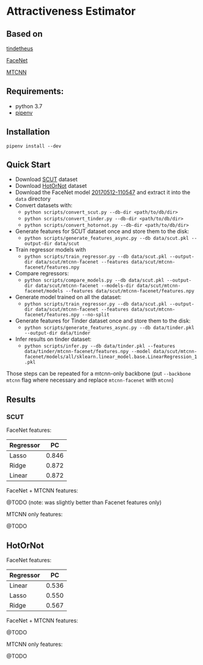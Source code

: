 # Attractiveness Estimator

## Based on

[tindetheus](https://github.com/cjekel/tindetheus)

[FaceNet](https://github.com/davidsandberg/facenet)

[MTCNN](https://github.com/ipazc/mtcnn)

## Requirements:

- python 3.7
- [pipenv](https://github.com/pypa/pipenv)

## Installation

`pipenv install --dev`

## Quick Start

- Download [SCUT](https://github.com/HCIILAB/SCUT-FBP5500-Database-Release) dataset
- Download [HotOrNot](https://www.researchgate.net/publication/261595808_Female_Facial_Beauty_Dataset_ECCV2010_v10) dataset
- Download the FaceNet model [20170512-110547](https://drive.google.com/file/d/0B5MzpY9kBtDVZ2RpVDYwWmxoSUk/edit) and extract it into the `data` directory
- Convert datasets with:
  - `python scripts/convert_scut.py --db-dir <path/to/db/dir>`
  - `python scripts/convert_tinder.py --db-dir <path/to/db/dir>`
  - `python scripts/convert_hotornot.py --db-dir <path/to/db/dir>`
- Generate features for SCUT dataset once and store them to the disk:
  - `python scripts/generate_features_async.py --db data/scut.pkl --output-dir data/scut`
- Train regressor models with
  - `python scripts/train_regressor.py --db data/scut.pkl --output-dir data/scut/mtcnn-facenet --features data/scut/mtcnn-facenet/features.npy`
- Compare regressors:
  - `python scripts/compare_models.py --db data/scut.pkl --output-dir data/scut/mtcnn-facenet --models-dir data/scut/mtcnn-facenet/models --features data/scut/mtcnn-facenet/features.npy`
- Generate model trained on all the dataset:
  - `python scripts/train_regressor.py --db data/scut.pkl --output-dir data/scut/mtcnn-facenet --features data/scut/mtcnn-facenet/features.npy --no-split`
- Generate features for Tinder dataset once and store them to the disk:
  - `python scripts/generate_features_async.py --db data/tinder.pkl --output-dir data/tinder`
- Infer results on tinder dataset:
  - `python scripts/infer.py --db data/tinder.pkl --features data/tinder/mtcnn-facenet/features.npy --model data/scut/mtcnn-facenet/models/all/sklearn.linear_model.base.LinearRegression_1.pkl`

Those steps can be repeated for a mtcnn-only backbone (put `--backbone mtcnn` flag where necessary and replace `mtcnn-facenet` with `mtcnn`)

## Results

### SCUT

FaceNet features:

| Regressor | PC    |
| --------- | ----- |
| Lasso     | 0.846 |
| Ridge     | 0.872 |
| Linear    | 0.872 |

FaceNet + MTCNN features:

@TODO (note: was slightly better than Facenet features only)

MTCNN only features:

@TODO

## HotOrNot

FaceNet features:

| Regressor | PC    |
| --------- | ----- |
| Linear    | 0.536 |
| Lasso     | 0.550 |
| Ridge     | 0.567 |

FaceNet + MTCNN features:

@TODO

MTCNN only features:

@TODO
